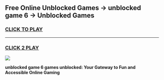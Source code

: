 
## Free Online Unblocked Games → unblocked game 6 → Unblocked Games
<h3>
<a href="https://premium.freeplayer.one?title=unblocked_game_6&ref=21F">CLICK TO PLAY</a></h3>
<hr>

<h3>
<a href="https://premium.freeplayer.one?title=unblocked_game_6&ref=21F">CLICK 2 PLAY</a>
  
</h3>

<a href="https://premium.freeplayer.one?title=unblocked_game_6&ref=21F/"><img src="https://clearcache.store/games.png"></a>


**unblocked game 6 games unblocked: Your Gateway to Fun and Accessible Online Gaming**
